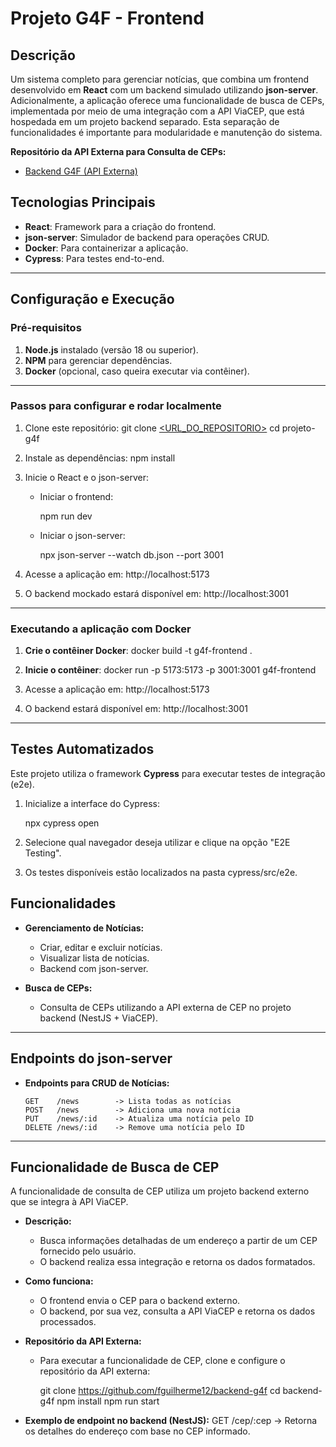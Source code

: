 # Projeto G4F - Frontend

## Descrição
Um sistema completo para gerenciar notícias, que combina um frontend desenvolvido em **React** com um backend simulado utilizando **json-server**. Adicionalmente, a aplicação oferece uma funcionalidade de busca de CEPs, implementada por meio de uma integração com a API ViaCEP, que está hospedada em um projeto backend separado. Esta separação de funcionalidades é importante para modularidade e manutenção do sistema.

**Repositório da API Externa para Consulta de CEPs:**
- [Backend G4F (API Externa)](https://github.com/fguilherme12/backend-g4f)

## Tecnologias Principais
- **React**: Framework para a criação do frontend.
- **json-server**: Simulador de backend para operações CRUD.
- **Docker**: Para containerizar a aplicação.
- **Cypress**: Para testes end-to-end.

---

## Configuração e Execução

### Pré-requisitos
1. **Node.js** instalado (versão 18 ou superior).
2. **NPM** para gerenciar dependências.
3. **Docker** (opcional, caso queira executar via contêiner).

---

### Passos para configurar e rodar localmente

1. Clone este repositório:
   git clone [<URL_DO_REPOSITORIO>](https://github.com/fguilherme12/frontend-g4f.git)
   cd projeto-g4f

2. Instale as dependências:
   npm install

3. Inicie o React e o json-server:
   - Iniciar o frontend:

     npm run dev

   - Iniciar o json-server:

     npx json-server --watch db.json --port 3001


4. Acesse a aplicação em:
   http://localhost:5173

5. O backend mockado estará disponível em:
   http://localhost:3001

---

### Executando a aplicação com Docker

1. **Crie o contêiner Docker**:
   docker build -t g4f-frontend .

2. **Inicie o contêiner**:
   docker run -p 5173:5173 -p 3001:3001 g4f-frontend

3. Acesse a aplicação em:
   http://localhost:5173

4. O backend estará disponível em:
   http://localhost:3001

---

## Testes Automatizados

Este projeto utiliza o framework **Cypress** para executar testes de integração (e2e).

1. Inicialize a interface do Cypress:

   npx cypress open

2. Selecione qual navegador deseja utilizar e clique na opção "E2E Testing".

3. Os testes disponíveis estão localizados na pasta cypress/src/e2e.

## Funcionalidades

- **Gerenciamento de Notícias:**
  - Criar, editar e excluir notícias.
  - Visualizar lista de notícias.
  - Backend com json-server.

- **Busca de CEPs:**
  - Consulta de CEPs utilizando a API externa de CEP no projeto backend (NestJS + ViaCEP).

---

## Endpoints do json-server

- **Endpoints para CRUD de Notícias:**
  ```
  GET    /news        -> Lista todas as notícias
  POST   /news        -> Adiciona uma nova notícia
  PUT    /news/:id    -> Atualiza uma notícia pelo ID
  DELETE /news/:id    -> Remove uma notícia pelo ID
  ```

---

## Funcionalidade de Busca de CEP

A funcionalidade de consulta de CEP utiliza um projeto backend externo que se integra à API ViaCEP. 

- **Descrição:**
  - Busca informações detalhadas de um endereço a partir de um CEP fornecido pelo usuário.
  - O backend realiza essa integração e retorna os dados formatados.

- **Como funciona:**
  - O frontend envia o CEP para o backend externo.
  - O backend, por sua vez, consulta a API ViaCEP e retorna os dados processados.

- **Repositório da API Externa:**
  - Para executar a funcionalidade de CEP, clone e configure o repositório da API externa:

    git clone https://github.com/fguilherme12/backend-g4f
    cd backend-g4f
    npm install
    npm run start


- **Exemplo de endpoint no backend (NestJS):**
  GET /cep/:cep -> Retorna os detalhes do endereço com base no CEP informado.


